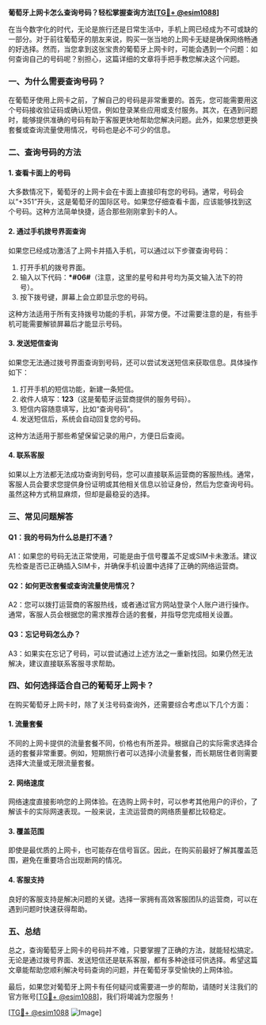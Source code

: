 **葡萄牙上网卡怎么查询号码？轻松掌握查询方法[[TG💪+ @esim1088](https://t.me/s/esim1088)]**

在当今数字化的时代，无论是旅行还是日常生活中，手机上网已经成为不可或缺的一部分。对于前往葡萄牙的朋友来说，购买一张当地的上网卡无疑是确保网络畅通的好选择。然而，当您拿到这张宝贵的葡萄牙上网卡时，可能会遇到一个问题：如何查询自己的号码呢？别担心，这篇详细的文章将手把手教您解决这个问题。

### **一、为什么需要查询号码？**

在葡萄牙使用上网卡之前，了解自己的号码是非常重要的。首先，您可能需要用这个号码接收验证码或确认短信，例如登录某些应用或支付服务。其次，在遇到问题时，能够提供准确的号码有助于客服更快地帮助您解决问题。此外，如果您想更换套餐或查询流量使用情况，号码也是必不可少的信息。

### **二、查询号码的方法**

#### **1. 查看卡面上的号码**
大多数情况下，葡萄牙的上网卡会在卡面上直接印有您的号码。通常，号码会以“+351”开头，这是葡萄牙的国际区号。如果您仔细查看卡面，应该能够找到这个号码。这种方法简单快捷，适合那些刚刚拿到卡的人。

#### **2. 通过手机拨号界面查询**
如果您已经成功激活了上网卡并插入手机，可以通过以下步骤查询号码：
1. 打开手机的拨号界面。
2. 输入以下代码：**\*#06#**（注意，这里的星号和井号均为英文输入法下的符号）。
3. 按下拨号键，屏幕上会立即显示您的号码。

这种方法适用于所有支持拨号功能的手机，非常方便。不过需要注意的是，有些手机可能需要解锁屏幕后才能显示号码。

#### **3. 发送短信查询**
如果您无法通过拨号界面查询到号码，还可以尝试发送短信来获取信息。具体操作如下：
1. 打开手机的短信功能，新建一条短信。
2. 收件人填写：**123**（这是葡萄牙运营商提供的服务号码）。
3. 短信内容随意填写，比如“查询号码”。
4. 发送短信后，系统会自动回复您的号码。

这种方法适用于那些希望保留记录的用户，方便日后查阅。

#### **4. 联系客服**
如果以上方法都无法成功查询到号码，您可以直接联系运营商的客服热线。通常，客服人员会要求您提供身份证明或其他相关信息以验证身份，然后为您查询号码。虽然这种方式稍显麻烦，但却是最稳妥的选择。

### **三、常见问题解答**

#### **Q1：我的号码为什么总是打不通？**
A1：如果您的号码无法正常使用，可能是由于信号覆盖不足或SIM卡未激活。建议先检查是否已正确插入SIM卡，并确保手机设置中选择了正确的网络运营商。

#### **Q2：如何更改套餐或查询流量使用情况？**
A2：您可以拨打运营商的客服热线，或者通过官方网站登录个人账户进行操作。通常，客服人员会根据您的需求推荐合适的套餐，并指导您完成相关设置。

#### **Q3：忘记号码怎么办？**
A3：如果实在忘记了号码，可以尝试通过上述方法之一重新找回。如果仍然无法解决，建议直接联系客服寻求帮助。

### **四、如何选择适合自己的葡萄牙上网卡？**

在购买葡萄牙上网卡时，除了关注号码查询外，还需要综合考虑以下几个方面：

#### **1. 流量套餐**
不同的上网卡提供的流量套餐不同，价格也有所差异。根据自己的实际需求选择合适的套餐非常重要。例如，短期旅行者可以选择小流量套餐，而长期居住者则需要选择大流量或无限流量套餐。

#### **2. 网络速度**
网络速度直接影响您的上网体验。在选购上网卡时，可以参考其他用户的评价，了解该卡的实际网速表现。一般来说，主流运营商的网络质量都比较稳定。

#### **3. 覆盖范围**
即使是最优质的上网卡，也可能存在信号盲区。因此，在购买前最好了解其覆盖范围，避免在重要场合出现断网的情况。

#### **4. 客服支持**
良好的客服支持是解决问题的关键。选择一家拥有高效客服团队的运营商，可以在遇到问题时快速获得帮助。

### **五、总结**

总之，查询葡萄牙上网卡的号码并不难，只要掌握了正确的方法，就能轻松搞定。无论是通过拨号界面、发送短信还是联系客服，都有多种途径可供选择。希望这篇文章能帮助您顺利解决号码查询的问题，并在葡萄牙享受愉快的上网体验。

最后，如果您对葡萄牙上网卡有任何疑问或需要进一步的帮助，请随时关注我们的官方账号[[TG💪+ @esim1088](https://t.me/s/esim1088)]，我们将竭诚为您服务！

[[TG💪+ @esim1088](https://t.me/s/esim1088) ![Image](https://i.postimg.cc/4NQfJmqS/Snipaste-2025-05-13-00-14-12.png)]